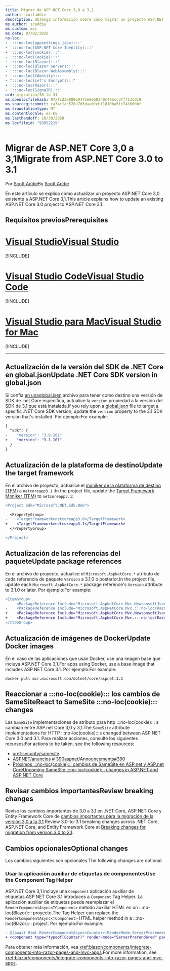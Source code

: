 ```yaml
---
title: Migrar de ASP.NET Core 3,0 a 3,1
author: scottaddie
description: Obtenga información sobre cómo migrar un proyecto ASP.NET Core 3,0 a ASP.NET Core 3,1.
ms.author: scaddie
ms.custom: mvc
ms.date: 07/02/2020
no-loc:
- ':::no-loc(appsettings.json):::'
- ':::no-loc(ASP.NET Core Identity):::'
- ':::no-loc(cookie):::'
- ':::no-loc(Cookie):::'
- ':::no-loc(Blazor):::'
- ':::no-loc(Blazor Server):::'
- ':::no-loc(Blazor WebAssembly):::'
- ':::no-loc(Identity):::'
- ":::no-loc(Let's Encrypt):::"
- ':::no-loc(Razor):::'
- ':::no-loc(SignalR):::'
uid: migration/30-to-31
ms.openlocfilehash: 97afc236808b9473e8e50349c495cc3fff13cd19
ms.sourcegitcommit: ca34c1ac578e7d3daa0febf1810ba5fc74f60bbf
ms.translationtype: MT
ms.contentlocale: es-ES
ms.lasthandoff: 10/30/2020
ms.locfileid: "93052219"
---
```

# <a name="migrate-from-aspnet-core-30-to-31"></a><span data-ttu-id="40405-103">Migrar de ASP.NET Core 3,0 a 3,1</span><span class="sxs-lookup"><span data-stu-id="40405-103">Migrate from ASP.NET Core 3.0 to 3.1</span></span>

<span data-ttu-id="40405-104">Por [Scott Addie](https://github.com/scottaddie)</span><span class="sxs-lookup"><span data-stu-id="40405-104">By [Scott Addie](https://github.com/scottaddie)</span></span>

<span data-ttu-id="40405-105">En este artículo se explica cómo actualizar un proyecto ASP.NET Core 3,0 existente a ASP.NET Core 3,1.</span><span class="sxs-lookup"><span data-stu-id="40405-105">This article explains how to update an existing ASP.NET Core 3.0 project to ASP.NET Core 3.1.</span></span>

## <a name="prerequisites"></a><span data-ttu-id="40405-106">Requisitos previos</span><span class="sxs-lookup"><span data-stu-id="40405-106">Prerequisites</span></span>

# <a name="visual-studio"></a>[<span data-ttu-id="40405-107">Visual Studio</span><span class="sxs-lookup"><span data-stu-id="40405-107">Visual Studio</span></span>](#tab/visual-studio)

[!INCLUDE[](~/includes/net-core-prereqs-vs-3.1.md)]

# <a name="visual-studio-code"></a>[<span data-ttu-id="40405-108">Visual Studio Code</span><span class="sxs-lookup"><span data-stu-id="40405-108">Visual Studio Code</span></span>](#tab/visual-studio-code)

[!INCLUDE[](~/includes/net-core-prereqs-vsc-3.1.md)]

# <a name="visual-studio-for-mac"></a>[<span data-ttu-id="40405-109">Visual Studio para Mac</span><span class="sxs-lookup"><span data-stu-id="40405-109">Visual Studio for Mac</span></span>](#tab/visual-studio-mac)

[!INCLUDE[](~/includes/net-core-prereqs-mac-3.1.md)]

---

## <a name="update-net-core-sdk-version-in-globaljson"></a><span data-ttu-id="40405-110">Actualización de la versión del SDK de .NET Core en global.json</span><span class="sxs-lookup"><span data-stu-id="40405-110">Update .NET Core SDK version in global.json</span></span>

<span data-ttu-id="40405-111">Si confía [ en unaglobal.jsen](/dotnet/core/tools/global-json) archivo para tener como destino una versión de SDK de .net Core específica, actualice la `version` propiedad a la versión del SDK de 3,1 que está instalada.</span><span class="sxs-lookup"><span data-stu-id="40405-111">If you rely upon a [global.json](/dotnet/core/tools/global-json) file to target a specific .NET Core SDK version, update the `version` property to the 3.1 SDK version that's installed.</span></span> <span data-ttu-id="40405-112">Por ejemplo:</span><span class="sxs-lookup"><span data-stu-id="40405-112">For example:</span></span>

```diff
{
  "sdk": {
-    "version": "3.0.101"
+    "version": "3.1.101"
  }
}
```

## <a name="update-the-target-framework"></a><span data-ttu-id="40405-113">Actualización de la plataforma de destino</span><span class="sxs-lookup"><span data-stu-id="40405-113">Update the target framework</span></span>

<span data-ttu-id="40405-114">En el archivo de proyecto, actualice el [moniker de la plataforma de destino (TFM)](/dotnet/standard/frameworks) a `netcoreapp3.1` :</span><span class="sxs-lookup"><span data-stu-id="40405-114">In the project file, update the [Target Framework Moniker (TFM)](/dotnet/standard/frameworks) to `netcoreapp3.1`:</span></span>

```diff
<Project Sdk="Microsoft.NET.Sdk.Web">

  <PropertyGroup>
-    <TargetFramework>netcoreapp3.0</TargetFramework>
+    <TargetFramework>netcoreapp3.1</TargetFramework>
  </PropertyGroup>

</Project>
```

## <a name="update-package-references"></a><span data-ttu-id="40405-115">Actualización de las referencias del paquete</span><span class="sxs-lookup"><span data-stu-id="40405-115">Update package references</span></span>

<span data-ttu-id="40405-116">En el archivo de proyecto, actualice el `Microsoft.AspNetCore.*` atributo de cada referencia de paquete `Version` a 3.1.0 o posterior.</span><span class="sxs-lookup"><span data-stu-id="40405-116">In the project file, update each `Microsoft.AspNetCore.*` package reference's `Version` attribute to 3.1.0 or later.</span></span> <span data-ttu-id="40405-117">Por ejemplo:</span><span class="sxs-lookup"><span data-stu-id="40405-117">For example:</span></span>

```diff
<ItemGroup>
-    <PackageReference Include="Microsoft.AspNetCore.Mvc.NewtonsoftJson" Version="3.0.0" />
-    <PackageReference Include="Microsoft.AspNetCore.Mvc.:::no-loc(Razor):::.RuntimeCompilation" Version="3.0.0" Condition="'$(Configuration)' == 'Debug'" />
+    <PackageReference Include="Microsoft.AspNetCore.Mvc.NewtonsoftJson" Version="3.1.1" />
+    <PackageReference Include="Microsoft.AspNetCore.Mvc.:::no-loc(Razor):::.RuntimeCompilation" Version="3.1.1" Condition="'$(Configuration)' == 'Debug'" />
</ItemGroup>
```

## <a name="update-docker-images"></a><span data-ttu-id="40405-118">Actualización de imágenes de Docker</span><span class="sxs-lookup"><span data-stu-id="40405-118">Update Docker images</span></span>

<span data-ttu-id="40405-119">En el caso de las aplicaciones que usan Docker, use una imagen base que incluya ASP.NET Core 3,1.</span><span class="sxs-lookup"><span data-stu-id="40405-119">For apps using Docker, use a base image that includes ASP.NET Core 3.1.</span></span> <span data-ttu-id="40405-120">Por ejemplo:</span><span class="sxs-lookup"><span data-stu-id="40405-120">For example:</span></span>

```console
docker pull mcr.microsoft.com/dotnet/core/aspnet:3.1
```

## <a name="react-to-samesite-no-loccookie-changes"></a><span data-ttu-id="40405-121">Reaccionar a :::no-loc(cookie)::: los cambios de SameSite</span><span class="sxs-lookup"><span data-stu-id="40405-121">React to SameSite :::no-loc(cookie)::: changes</span></span>

<span data-ttu-id="40405-122">Las `SameSite` implementaciones de atributo para http :::no-loc(cookie)::: s cambian entre ASP.net Core 3,0 y 3,1.</span><span class="sxs-lookup"><span data-stu-id="40405-122">The `SameSite` attribute implementations for HTTP :::no-loc(cookie):::s changed between ASP.NET Core 3.0 and 3.1.</span></span> <span data-ttu-id="40405-123">Para realizar acciones, consulte los siguientes recursos:</span><span class="sxs-lookup"><span data-stu-id="40405-123">For actions to be taken, see the following resources:</span></span>

* <xref:security/samesite>
* [<span data-ttu-id="40405-124">ASPNET/anuncios # 390</span><span class="sxs-lookup"><span data-stu-id="40405-124">aspnet/Announcements#390</span></span>](https://github.com/aspnet/Announcements/issues/390)
* <span data-ttu-id="40405-125">[Próximos :::no-loc(cookie)::: cambios de SameSite en ASP.net y ASP.net Core](https://devblogs.microsoft.com/aspnet/upcoming-samesite-:::no-loc(cookie):::-changes-in-asp-net-and-asp-net-core/)</span><span class="sxs-lookup"><span data-stu-id="40405-125">[Upcoming SameSite :::no-loc(cookie)::: changes in ASP.NET and ASP.NET Core](https://devblogs.microsoft.com/aspnet/upcoming-samesite-:::no-loc(cookie):::-changes-in-asp-net-and-asp-net-core/)</span></span>

## <a name="review-breaking-changes"></a><span data-ttu-id="40405-126">Revisar cambios importantes</span><span class="sxs-lookup"><span data-stu-id="40405-126">Review breaking changes</span></span>

<span data-ttu-id="40405-127">Revise los cambios importantes de 3,0 a 3,1 en .NET Core, ASP.NET Core y Entity Framework Core de [cambios importantes para la migración de la versión 3,0 a la 3,1](/dotnet/core/compatibility/3.0-3.1).</span><span class="sxs-lookup"><span data-stu-id="40405-127">Review 3.0-to-3.1 breaking changes across .NET Core, ASP.NET Core, and Entity Framework Core at [Breaking changes for migration from version 3.0 to 3.1](/dotnet/core/compatibility/3.0-3.1).</span></span>

## <a name="optional-changes"></a><span data-ttu-id="40405-128">Cambios opcionales</span><span class="sxs-lookup"><span data-stu-id="40405-128">Optional changes</span></span>

<span data-ttu-id="40405-129">Los cambios siguientes son opcionales.</span><span class="sxs-lookup"><span data-stu-id="40405-129">The following changes are optional.</span></span>

### <a name="use-the-component-tag-helper"></a><span data-ttu-id="40405-130">Usar la aplicación auxiliar de etiquetas de componentes</span><span class="sxs-lookup"><span data-stu-id="40405-130">Use the Component Tag Helper</span></span>

<span data-ttu-id="40405-131">ASP.NET Core 3,1 incluye una `Component` aplicación auxiliar de etiquetas.</span><span class="sxs-lookup"><span data-stu-id="40405-131">ASP.NET Core 3.1 introduces a `Component` Tag Helper.</span></span> <span data-ttu-id="40405-132">La aplicación auxiliar de etiquetas puede reemplazar el `RenderComponentAsync<TComponent>` método auxiliar HTML en un :::no-loc(Blazor)::: proyecto.</span><span class="sxs-lookup"><span data-stu-id="40405-132">The Tag Helper can replace the `RenderComponentAsync<TComponent>` HTML helper method in a :::no-loc(Blazor)::: project.</span></span> <span data-ttu-id="40405-133">Por ejemplo:</span><span class="sxs-lookup"><span data-stu-id="40405-133">For example:</span></span>

```diff
- @(await Html.RenderComponentAsync<Counter>(RenderMode.ServerPrerendered, new { IncrementAmount = 10 }))
+ <component type="typeof(Counter)" render-mode="ServerPrerendered" param-IncrementAmount="10" />
```

<span data-ttu-id="40405-134">Para obtener más información, vea <xref:blazor/components/integrate-components-into-razor-pages-and-mvc-apps>.</span><span class="sxs-lookup"><span data-stu-id="40405-134">For more information, see <xref:blazor/components/integrate-components-into-razor-pages-and-mvc-apps>.</span></span>
